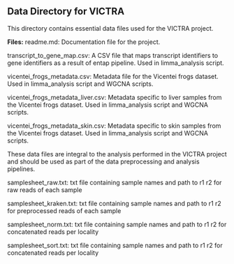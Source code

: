 ## Data Directory for VICTRA
This directory contains essential data files used for the VICTRA project.

**Files:**
readme.md: Documentation file for the project.

transcript_to_gene_map.csv: A CSV file that maps transcript identifiers to gene identifiers as a result of entap pipeline. Used in limma_analysis script.

vicentei_frogs_metadata.csv: Metadata file for the Vicentei frogs dataset. Used in limma_analysis script and WGCNA scripts.

vicentei_frogs_metadata_liver.csv: Metadata specific to liver samples from the Vicentei frogs dataset. Used in limma_analysis script and WGCNA scripts.

vicentei_frogs_metadata_skin.csv: Metadata specific to skin samples from the Vicentei frogs dataset. Used in limma_analysis script and WGCNA scripts.

These data files are integral to the analysis performed in the VICTRA project and should be used as part of the data preprocessing and analysis pipelines.

samplesheet_raw.txt: txt file containing sample names and path to r1 r2 for raw reads of each sample

samplesheet_kraken.txt: txt file containing sample names and path to r1 r2 for preprocessed reads of each sample

samplesheet_norm.txt: txt file containing sample names and path to r1 r2 for concatenated reads per locality

samplesheet_sort.txt: txt file containing sample names and path to r1 r2 for concatenated reads per locality
